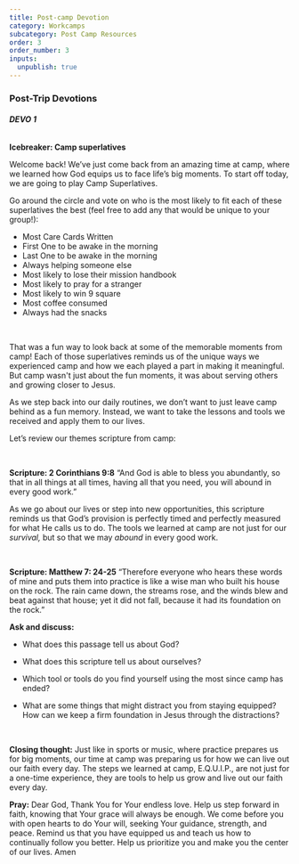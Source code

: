 ```yaml
---
title: Post-camp Devotion
category: Workcamps
subcategory: Post Camp Resources
order: 3
order_number: 3
inputs:
  unpublish: true
---
```

### Post-Trip Devotions

###### **DEVO 1**

**Icebreaker: Camp superlatives**

Welcome back! We’ve just come back from an amazing time at camp, where we learned how God equips us to face life’s big moments. To start off today, we are going to play Camp Superlatives.

Go around the circle and vote on who is the most likely to fit each of these superlatives the best (feel free to add any that would be unique to your group!):

* Most Care Cards Written
* First One to be awake in the morning
* Last One to be awake in the morning
* Always helping someone else
* Most likely to lose their mission handbook
* Most likely to pray for a stranger
* Most likely to win 9 square
* Most coffee consumed
* Always had the snacks

&nbsp;

That was a fun way to look back at some of the memorable moments from camp! Each of those superlatives reminds us of the unique ways we experienced camp and how we each played a part in making it meaningful. But camp wasn't just about the fun moments, it was about serving others and growing closer to Jesus.

As we step back into our daily routines, we don’t want to just leave camp behind as a fun memory. Instead, we want to take the lessons and tools we received and apply them to our lives.

Let’s review our themes scripture from camp:

&nbsp;

**Scripture: 2 Corinthians 9:8** “And God is able to bless you abundantly, so that in all things at all times, having all that you need, you will abound in every good work.”

As we go about our lives or step into new opportunities, this scripture reminds us that God’s provision is perfectly timed and perfectly measured for what He calls us to do. The tools we learned at camp are not just for our *survival,* but so that we may *abound* in every good work.

&nbsp;

**Scripture: Matthew 7: 24-25** “Therefore everyone who hears these words of mine and puts them into practice is like a wise man who built his house on the rock. The rain came down, the streams rose, and the winds blew and beat against that house; yet it did not fall, because it had its foundation on the rock.”

**Ask and discuss:**

* What does this passage tell us about God?
* What does this scripture tell us about ourselves?
* Which tool or tools do you find yourself using the most since camp has ended?
* What are some things that might distract you from staying equipped? How can we keep a firm foundation in Jesus through the distractions?

  &nbsp;

**Closing thought:** Just like in sports or music, where practice prepares us for big moments, our time at camp was preparing us for how we can live out our faith every day. The steps we learned at camp, E.Q.U.I.P., are not just for a one-time experience, they are tools to help us grow and live out our faith every day.

**Pray:** Dear God, Thank You for Your endless love. Help us step forward in faith, knowing that Your grace will always be enough. We come before you with open hearts to do Your will, seeking Your guidance, strength, and peace. Remind us that you have equipped us and teach us how to continually follow you better. Help us prioritize you and make you the center of our lives. Amen

&nbsp;